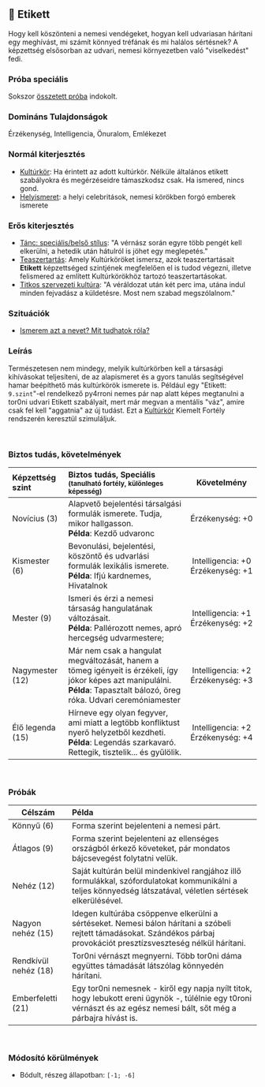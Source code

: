 ## 🔵 Etikett

Hogy kell köszönteni a nemesi vendégeket, hogyan kell udvariasan hárítani egy meghívást, mi számít könnyed tréfának és mi halálos sértésnek? A képzettség elsősorban az udvari, nemesi környezetben való "viselkedést" fedi.

### Próba speciális

Sokszor [összetett próba](../036_kepzettsegproba.md#összetett-képzettségpróba-másodlagos-próbadobások) indokolt.

### Domináns Tulajdonságok

Érzékenység, Intelligencia, Önuralom, Emlékezet

### Normál kiterjesztés

- [Kultúrkör](../fortelyok.kiemelt/kulturkor.md): Ha érintett az adott kultúrkör. Nélküle általános etikett szabályokra és megérzéseidre támaszkodsz csak. Ha ismered, nincs gond.
- [Helyismeret](../fortelyok.kiemelt/helyismeret.md): a helyi celebritások, nemesi körökben forgó emberek ismerete

### Erős kiterjesztés

- [Tánc: speciális/belső stílus](../fortelyok.szabad/tanc_belso_stilus.md): "A vérnász során egyre több pengét kell elkerülni, a hetedik után hátulról is jöhet egy meglepetés."
- [Teaszertartás](../fortelyok.szabad/teaszertartas.md): Amely Kultúrköröket ismersz, azok teaszertartásait **Etikett** képzettséged szintjének megfelelően el is tudod végezni, illetve felismered az említett Kultúrkörökhöz tartozó teaszertartásokat.
- [Titkos szervezeti kultúra](../fortelyok.szabad/titkos_szervezeti_kultura.md):  "A véráldozat után két perc ima, utána indul minden fejvadász a küldetésre. Most nem szabad megszólalnom."

### Szituációk

- [Ismerem azt a nevet? Mit tudhatok róla?](../szituaciok/ismerem_mit_tudhatok_rola.md)

### Leírás

Természetesen nem mindegy, melyik kultúrkörben kell a társasági kihívásokat teljesíteni, de az alapismeret és a gyors tanulás segítségével hamar beépíthető más kultúrkörök ismerete is. Például egy "Etikett: `9.szint`"-el rendelkező py4rroni nemes pár nap alatt képes megtanulni a tor0ni udvari Etikett szabályait, mert már megvan a mentális "váz", amire csak fel kell "aggatnia" az új tudást. Ezt a [Kultúrkör](../fortelyok.kiemelt/kulturkor.md) Kiemelt Fortély rendszerén keresztül szimuláljuk.

<br />

### Biztos tudás, követelmények

| Képzettség szint | Biztos tudás, Speciális <br /><sub>(tanulható fortély, különleges  képesség)</sub>                                                                                                 |                   Követelmény                    |
| :--------------- | :--------------------------------------------------------------------------------------------------------------------------------------------------------------------------------- | :----------------------------------------------: |
| Novícius (3)     | Alapvető bejelentési társalgási formulák ismerete. Tudja, mikor hallgasson.<br />**Példa**: Kezdő udvaronc                                                                         |               Érzékenység:&nbsp;+0               |
| Kismester (6)    | Bevonulási, bejelentési, köszöntő és udvarlási formulák lexikális ismerete.<br />**Példa**: Ifjú kardnemes, Hivatalnok                                                             | Intelligencia:&nbsp;+0<br />Érzékenység:&nbsp;+1 |
| Mester (9)       | Ismeri és érzi a nemesi társaság hangulatának változásait.<br />**Példa**: Pallérozott nemes, apró hercegség udvarmestere;                                                         | Intelligencia:&nbsp;+1<br />Érzékenység:&nbsp;+2 |
| Nagymester (12)  | Már nem csak a hangulat megváltozását, hanem a tömeg igényeit is érzékeli, így  jókor képes azt manipulálni. <br />**Példa**: Tapasztalt bálozó, öreg róka. Udvari ceremóniamester | Intelligencia:&nbsp;+2<br />Érzékenység:&nbsp;+3 |
| Élő legenda (15) | Hírneve egy olyan fegyver, ami miatt a legtöbb konfliktust nyerő helyzetből kezdheti. <br />**Példa**: Legendás szarkavaró. Rettegik, tisztelik... és gyűlölik.                    | Intelligencia:&nbsp;+2<br />Érzékenység:&nbsp;+4 |

<br />

### Próbák

| Célszám              | Példa                                                                                                                                                                     |
| -------------------- | :------------------------------------------------------------------------------------------------------------------------------------------------------------------------ |
| Könnyű (6)           | Forma szerint bejelenteni a nemesi párt.                                                                                                                                  |
| Átlagos (9)          | Forma szerint bejelenteni az ellenséges országból érkező követeket, pár mondatos bájcsevegést folytatni velük.                                                            |
| Nehéz (12)           | Saját kultúrán belül mindenkivel rangjához illő formulákkal, szófordulatokat kommunikálni a teljes könnyedség látszatával, véletlen sértések elkerülésével.               |
| Nagyon nehéz (15)    | Idegen kultúrába csöppenve elkerülni a sértéseket. Nemesi bálon hárítani a szóbeli rejtett  támadásokat. Szándékos párbaj provokációt presztízsveszteség nélkül hárítani. |
| Rendkívül nehéz (18) | Tor0ni vérnászt megnyerni. Több tor0ni dáma együttes támadását látszólag könnyedén hárítani.                                                                              |
| Emberfeletti (21)    | Egy tor0ni nemesnek - kiről egy napja nyílt titok, hogy lebukott ereni ügynök -, túlélnie egy t0roni vérnászt és az egész nemesi bált, sőt még a párbajra hívást is.      |

<br />

### Módosító körülmények

- Bódult, részeg állapotban: `[-1; -6]`

